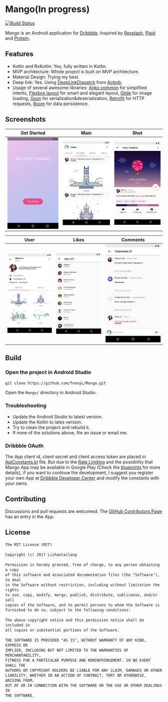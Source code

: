 # Mango(In progress)
[![Build Status](https://travis-ci.org/TonnyL/Mango.svg?branch=master)](https://travis-ci.org/TonnyL/Mango)

Mango is an Android application for [Dribbble](https://dribbble.com/). Inspired by [Resplash](https://github.com/b-lam/Resplash), [Plaid](https://github.com/nickbutcher/plaid) and  [Protein](https://github.com/gejiaheng/Protein).

## Features
+ Kotlin and RxKotlin: Yes, fully written in Kotlin.
+ MVP architecture: Whole project is built on MVP architecture.
+ Material Design: Trying my best.
+ Deep link: Yes. Using [DeepLinkDispatch](https://github.com/airbnb/DeepLinkDispatch) from [Airbnb](https://github.com/airbnb).
+ Usage of several awesome libraries: [Anko common](https://github.com/Kotlin/anko) for simplified intents, [Flexbox layout](https://github.com/google/flexbox-layout)  for smart and elegant layout, [Glide](https://github.com/bumptech/glide) for image loading, [Gson](https://github.com/google/gson) for serialization&deserialization, [Retrofit](https://github.com/square/retrofit) for HTTP requests, [Room](https://developer.android.com/topic/libraries/architecture/room.html) for data persistence.

## Screenshots

| Get Started     | Main     | Shot     |
| :-------------: | :-------------: | :-------------: |
| ![Get-Started](./art/Get-Started.png) | ![Main](./art/Main.png) | ![Shot](./art/Shot.png) |

| User     | Likes     | Comments     |
| :-------------: | :-------------: | :-------------: |
| ![User](./art/User.png) | ![Likes](./art/Likes.png) | ![Comments](./art/Comments.png) |

## Build
### Open the project in Android Studio
```
git clone https://github.com/TonnyL/Mango.git
```

Open the `Mango/` directory in Android Studio.

### Troubleshooting
+ Update the Android Studio to latest version.
+ Update the Kotlin to lates version.
+ Try to clean the project and rebuild it.
+ If none of the solutions above, file an issue or email me.

### Dribbble OAuth
The App client id, client secret and client access token are placed in [ApiConstants.kt](./app/src/main/java/io/github/tonnyl/mango/retrofit/ApiConstants.kt) file. But due to the [Rate Limiting](http://developer.dribbble.com/v1/#rate-limiting) and the possibility that Mango App may be available in Google Play (Check the [blueprints](https://github.com/TonnyL/Mango/wiki/Blueprints) for more details), if you want to continue the development, I suggest you register your own App at [Dribbble Developer Center](https://dribbble.com/account/applications/new) and modify the constants with your owns.

## Contributing
Discussions and pull requests are welcomed. The [GitHub Contributors Page](https://github.com/TonnyL/Mango/graphs/contributors) has an entry in the App.

## License
```
The MIT License (MIT)

Copyright (c) 2017 Lizhaotailang

Permission is hereby granted, free of charge, to any person obtaining a copy
of this software and associated documentation files (the "Software"), to deal
in the Software without restriction, including without limitation the rights
to use, copy, modify, merge, publish, distribute, sublicense, and/or sell
copies of the Software, and to permit persons to whom the Software is
furnished to do so, subject to the following conditions:

The above copyright notice and this permission notice shall be included in
all copies or substantial portions of the Software.

THE SOFTWARE IS PROVIDED "AS IS", WITHOUT WARRANTY OF ANY KIND, EXPRESS OR
IMPLIED, INCLUDING BUT NOT LIMITED TO THE WARRANTIES OF MERCHANTABILITY,
FITNESS FOR A PARTICULAR PURPOSE AND NONINFRINGEMENT. IN NO EVENT SHALL THE
AUTHORS OR COPYRIGHT HOLDERS BE LIABLE FOR ANY CLAIM, DAMAGES OR OTHER
LIABILITY, WHETHER IN AN ACTION OF CONTRACT, TORT OR OTHERWISE, ARISING FROM,
OUT OF OR IN CONNECTION WITH THE SOFTWARE OR THE USE OR OTHER DEALINGS IN
THE SOFTWARE.
```
